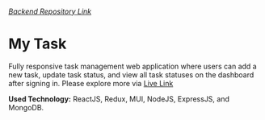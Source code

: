 ###### [Backend Repository Link](https://github.com/Arifur-Rahaman/my-task-server)

# My Task

Fully responsive task management web application where users can add a new
task, update task status, and view all task statuses on the dashboard after signing in. Please explore  more via [Live Link]()

**Used Technology:** ReactJS, Redux, MUI, NodeJS, ExpressJS, and MongoDB.

